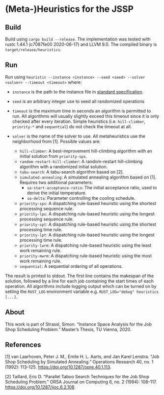 # (Meta-)Heuristics for the JSSP

## Build

Build using `cargo build --release`. The implementation was tested with rustc 1.44.1 (c7087fe00 2020-06-17) and LLVM 9.0.
The compiled binary is `target/release/heuristics`.

## Run

Run using `heuristic --instance <instance> --seed <seed> --solver <solver> --timeout <timeout>` where:

- `instance` is the path to the instance file in [standard specification](http://jobshop.jjvh.nl/explanation.php).
- `seed` is an arbitrary integer use to seed all randomized operations
- `timeout` is the maximum time in seconds an algorithm is permitted to run. All algorithms will usually slightly exceed this timeout since it is only checked after every iteration. Simple heuristics (i.e. `hill-climber`, `priority-*` and `sequential`) do not check the timeout at all.
- `solver` is the name of the solver to use. All metaheuristics use the neighborhood from [1]. Possible values are:

  - `hill-climber`: A best-improvement hill-climbing algorithm with an initial solution from `priority-sps`.
  - `random-restart-hill-climber`: A random-restart hill-climbing algorithm with a randomized initial solution.
  - `tabu-search`: A tabu-search algorithm based on [2].
  - `simulated-annealing`: A simulated annealing algorithm based on [1].
    Requires two additional parameters:
    - `sa-start-acceptance-ratio`: The initial acceptance ratio, used to derive the initial temperature.
    - `sa-delta`: Parameter controlling the cooling schedule.
  - `priority-sps`: A dispatching rule-based heuristic using the shortest processing sequence rule.
  - `priority-lps`: A dispatching rule-based heuristic using the longest processing sequence rule.
  - `priority-spt`: A dispatching rule-based heuristic using the shortest processing time rule.
  - `priority-lpt`: A dispatching rule-based heuristic using the longest processing time rule.
  - `priority-lwrm`: A dispatching rule-based heuristic using the least work remaining rule.
  - `priority-mwrm`: A dispatching rule-based heuristic using the most work remaining rule.
  - `sequential`: A sequential ordering of all operations.

The result is printed to stdout.
The first line contains the makespan of the solution, followed by a line for each job containing the start times of each operation.
All algorithms include logging output which can be turned on by setting the `RUST_LOG` environment variable e.g. `RUST_LOG="debug" heuristics [...]`.

## About

This work is part of Strassl, Simon. “Instance Space Analysis for the Job Shop Scheduling Problem.” Master’s Thesis, TU Vienna, 2020.

## References

[1] van Laarhoven, Peter J. M., Emile H. L. Aarts, and Jan Karel Lenstra. “Job Shop Scheduling by Simulated Annealing.” Operations Research 40, no. 1 (1992): 113–125. https://doi.org/10.1287/opre.40.1.113.

[2] Taillard, Eric D. “Parallel Taboo Search Techniques for the Job Shop Scheduling Problem.” ORSA Journal on Computing 6, no. 2 (1994): 108–117. https://doi.org/10.1287/ijoc.6.2.108.
